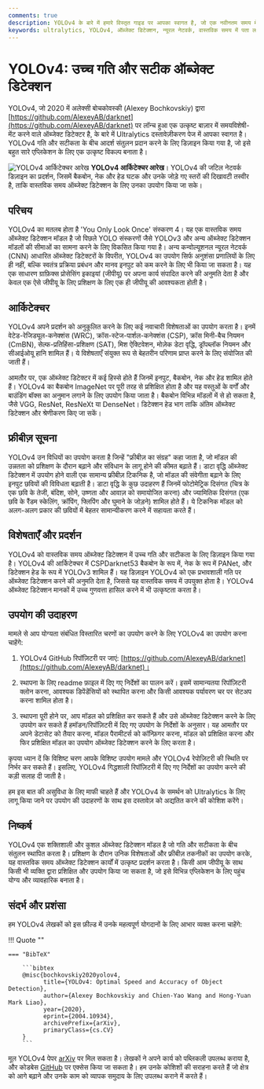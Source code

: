 ```yaml
---
comments: true
description: YOLOv4 के बारे में हमारे विस्तृत गाइड पर आपका स्वागत है, जो एक नवीनतम समय मेंकिए गए वास्तविक समय वस्तुओं का पता लगाने वाला उत्कृष्ट ऑब्जेक्ट डिटेक्टर है। इसे योग्यता से उपयोग करने, आर्किटेक्चर के प्रमुख बिंदुओं को समझने और उपयोग की दृष्टि से कुछ उदाहरणों को देखने के लिए पढ़ें।
keywords: ultralytics, YOLOv4, ऑब्जेक्ट डिटेक्शन, न्यूरल नेटवर्क, वास्तविक समय में पता लगाने वाला, ऑब्जेक्ट डिटेक्टर, मशीन लर्निंग
---
```


# YOLOv4: उच्च गति और सटीक ऑब्जेक्ट डिटेक्शन

YOLOv4, जो 2020 में अलेक्सी बोचकोवस्की (Alexey Bochkovskiy) द्वारा [https://github.com/AlexeyAB/darknet](https://github.com/AlexeyAB/darknet) पर लॉन्च हुआ एक उत्कृष्ट बाज़ार में समयविशेषी-मेंट करने वाले ऑब्जेक्ट डिटेक्टर है, के बारे में Ultralytics दस्तावेज़ीकरण पेज में आपका स्वागत है। YOLOv4 गति और सटीकता के बीच आदर्श संतुलन प्रदान करने के लिए डिज़ाइन किया गया है, जो इसे बहुत सारे एप्लिकेशन के लिए एक उत्कृष्ट विकल्प बनाता है।

![YOLOv4 आर्किटेक्चर आरेख](https://user-images.githubusercontent.com/26833433/246185689-530b7fe8-737b-4bb0-b5dd-de10ef5aface.png)
**YOLOv4 आर्किटेक्चर आरेख**। YOLOv4 की जटिल नेटवर्क डिज़ाइन का प्रदर्शन, जिसमें बैकबोन, नेक और हेड घटक और उनके जोड़े गए स्तरों की दिखावटी तस्वीर है, ताकि वास्तविक समय ऑब्जेक्ट डिटेक्शन के लिए उनका उपयोग किया जा सके।

## परिचय

YOLOv4 का मतलब होता है 'You Only Look Once' संस्करण 4। यह एक वास्तविक समय ऑब्जेक्ट डिटेक्शन मॉडल है जो पिछले YOLO संस्करणों जैसे YOLOv3 और अन्य ऑब्जेक्ट डिटेक्शन मॉडलों की सीमाओं का सामना करने के लिए विकसित किया गया है। अन्य कन्वोल्यूशनल न्यूरल नेटवर्क (CNN) आधारित ऑब्जेक्ट डिटेक्टरों के विपरीत, YOLOv4 का उपयोग सिर्फ अनुशंसा प्रणालियों के लिए ही नहीं, बल्कि स्वतंत्र प्रक्रिया प्रबंधन और मानव इनपुट को कम करने के लिए भी किया जा सकता है। यह एक साधारण ग्राफ़िक्स प्रोसेसिंग इकाइयां (जीपीयू) पर अपना कार्य संपादित करने की अनुमति देता है और केवल एक ऐसे जीपीयू के लिए प्रशिक्षण के लिए एक ही जीपीयू की आवश्यकता होती है।

## आर्किटेक्चर

YOLOv4 अपने प्रदर्शन को अनुकूलित करने के लिए कई नवाचारी विशेषताओं का उपयोग करता है। इनमें वेटेड-रेजिड्यूल-कनेक्शंस (WRC), क्रॉस-स्टेज-पार्शल-कनेक्शंस (CSP), क्रॉस मिनी-बैच नियमन (CmBN), सेल्फ-प्रतिहिंसा-प्रशिक्षण (SAT), मिश ऐक्टिवेशन, मोज़ेक डेटा वृद्धि, ड्रॉपब्लॉक नियमन और सीआईओयू हानि शामिल हैं। ये विशेषताएँ संयुक्त रूप से बेहतरीन परिणाम प्राप्त करने के लिए संयोजित की जाती हैं।

आमतौर पर, एक ऑब्जेक्ट डिटेक्टर में कई हिस्से होते हैं जिनमें इनपुट, बैकबोन, नेक और हेड शामिल होते हैं। YOLOv4 का बैकबोन ImageNet पर पूरी तरह से प्रशिक्षित होता है और यह वस्तुओं के वर्गों और बाउंडिंग बॉक्स का अनुमान लगाने के लिए उपयोग किया जाता है। बैकबोन विभिन्न मॉडलों में से हो सकता है, जैसे VGG, ResNet, ResNeXt या DenseNet। डिटेक्शन हेड भाग ताकि अंतिम ऑब्जेक्ट डिटेक्शन और श्रेणीकरण किए जा सकें।

## फ्रीबीज़ सूचना

YOLOv4 उन विधियों का उपयोग करता है जिन्हें "फ्रीबीज़ का संग्रह" कहा जाता है, जो मॉडल की उन्नतता को प्रशिक्षण के दौरान बढ़ाने और संविधान के लागू होने की कीमत बढ़ाते हैं। डाटा वृद्धि ऑब्जेक्ट डिटेक्शन में उपयोग होने वाली एक सामान्य फ्रीबीज़ टिकनिक है, जो मॉडल की संवेगीता बढ़ाने के लिए इनपुट छवियों की विविधता बढ़ाती है। डाटा वृद्धि के कुछ उदाहरण हैं जिनमें फोटोमेट्रिक दिसंगत (चित्र के एक छवि के तेजी, बंदिश, सोने, उष्णता और आवाज़ को समायोजित करना) और ज्यामितिक दिसंगत (एक छवि के रैंडम स्केलिंग, क्रॉपिंग, फ्लिपिंग और घुमाने के जोड़ने) शामिल होते हैं। ये टिकनिक मॉडल को अलग-अलग प्रकार की छवियों में बेहतर सामान्यीकरण करने में सहायता करते हैं।

## विशेषताएँ और प्रदर्शन

YOLOv4 को वास्तविक समय ऑब्जेक्ट डिटेक्शन में उच्च गति और सटीकता के लिए डिज़ाइन किया गया है। YOLOv4 की आर्किटेक्चर में CSPDarknet53 बैकबोन के रूप में, नेक के रूप में PANet, और डिटेक्शन हेड के रूप में YOLOv3 शामिल हैं। यह डिज़ाइन YOLOv4 को एक प्रभावशाली गति पर ऑब्जेक्ट डिटेक्शन करने की अनुमति देता है, जिससे यह वास्तविक समय में उपयुक्त होता है। YOLOv4 ऑब्जेक्ट डिटेक्शन मानकों में उच्च गुणवत्ता हासिल करने में भी उत्कृष्टता करता है।

## उपयोग की उदाहरण

मामले से आप योग्यता संबंधित विस्तारित चरणों का उपयोग करने के लिए YOLOv4 का उपयोग करना चाहेंगे:

1. YOLOv4 GitHub रिपॉज़िटरी पर जाएं: [https://github.com/AlexeyAB/darknet](https://github.com/AlexeyAB/darknet)।

2. स्थापना के लिए readme फ़ाइल में दिए गए निर्देशों का पालन करें। इसमें सामान्यतया रिपॉज़िटरी क्लोन करना, आवश्यक डिपेंडेंसियों को स्थापित करना और किसी आवश्यक पर्यावरण चर पर सेटअप करना शामिल होता है।

3. स्थापना पूरी होने पर, आप मॉडल को प्रशिक्षित कर सकते हैं और उसे ऑब्जेक्ट डिटेक्शन करने के लिए उपयोग कर सकते हैं हमॉडन/रिपॉज़िटरी में दिए गए उपयोग के निर्देशों के अनुसार। यह आमतौर पर अपने डेटासेट को तैयार करना, मॉडल पैरामीटर्स को कॉन्फ़िगर करना, मॉडल को प्रशिक्षित करना और फिर प्रशिक्षित मॉडल का उपयोग ऑब्जेक्ट डिटेक्शन करने के लिए करता है।

कृपया ध्यान दें कि विशिष्ट चरण आपके विशिष्ट उपयोग मामले और YOLOv4 रेपोज़िटरी की स्थिति पर निर्भर कर सकते हैं। इसलिए, YOLOv4 गिद्धशाली रिपॉज़िटरी में दिए गए निर्देशों का उपयोग करने की कड़ी सलाह दी जाती है।

हम इस बात की असुविधा के लिए माफी चाहते हैं और YOLOv4 के समर्थन को Ultralytics के लिए लागू किया जाने पर उपयोग की उदाहरणों के साथ इस दस्तावेज़ को अद्यतित करने की कोशिश करेंगे।

## निष्कर्ष

YOLOv4 एक शक्तिशाली और कुशल ऑब्जेक्ट डिटेक्शन मॉडल है जो गति और सटीकता के बीच संतुलन स्थापित करता है। प्रशिक्षण के दौरान उनिक विशेषताओं और फ्रीबीज़ तकनीकों का उपयोग करके, यह वास्तविक समय ऑब्जेक्ट डिटेक्शन कार्यों में उत्कृष्ट प्रदर्शन करता है। किसी आम जीपीयू के साथ किसी भी व्यक्ति द्वारा प्रशिक्षित और उपयोग किया जा सकता है, जो इसे विभिन्न एप्लिकेशन के लिए पहुंच योग्य और व्यावहारिक बनाता है।

## संदर्भ और प्रशंसा

हम YOLOv4 लेखकों को इस फ़ील्ड में उनके महत्वपूर्ण योगदानों के लिए आभार व्यक्त करना चाहेंगे:

!!! Quote ""

    === "BibTeX"

        ```bibtex
        @misc{bochkovskiy2020yolov4,
              title={YOLOv4: Optimal Speed and Accuracy of Object Detection},
              author={Alexey Bochkovskiy and Chien-Yao Wang and Hong-Yuan Mark Liao},
              year={2020},
              eprint={2004.10934},
              archivePrefix={arXiv},
              primaryClass={cs.CV}
        }
        ```

मूल YOLOv4 पेपर [arXiv](https://arxiv.org/pdf/2004.10934.pdf) पर मिल सकता है। लेखकों ने अपने कार्य को पब्लिकली उपलब्ध कराया है, और कोडबेस [GitHub](https://github.com/AlexeyAB/darknet) पर एक्सेस किया जा सकता है। हम उनके कोशिशों की सराहना करते हैं जो क्षेत्र को आगे बढ़ाने और उनके काम को व्यापक समुदाय के लिए उपलब्ध कराने में करते हैं।
